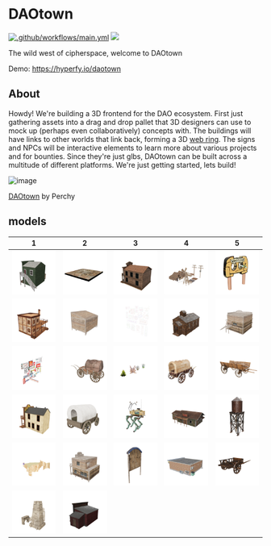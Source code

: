 # DAOtown

[![.github/workflows/main.yml](https://github.com/NEON-BUIDL/DAOtown/actions/workflows/main.yml/badge.svg)](https://github.com/NEON-BUIDL/DAOtown/actions/workflows/main.yml) [![](https://dcbadge.vercel.app/api/server/uwuFuB6m)](https://discord.gg/uwuFuB6m)

The wild west of cipherspace, welcome to DAOtown

Demo: https://hyperfy.io/daotown

## About

Howdy! We're building a 3D frontend for the DAO ecosystem. First just gathering assets into a drag and drop pallet that 3D designers can use to mock up (perhaps even collaboratively) concepts with. The buildings will have links to other worlds that link back, forming a 3D [web ring](https://indieweb.org/webring). The signs and NPCs will be interactive elements to learn more about various projects and for bounties. Since they're just glbs, DAOtown can be built across a multitude of different platforms. We're just getting started, lets build!

![image](https://user-images.githubusercontent.com/32600939/235210391-b759c45a-198e-41f3-816d-f4db3b998fd7.png)

[DAOtown](https://opensea.io/assets/ethereum/0x5864a2eef51cee5fdbee8bc4649e6d38a2ff5a97/7) by Perchy


 ## models


| 1 | 2 | 3 | 4 | 5 |
| --- | --- | --- | --- | --- |
| [![low_poly_apothecary_store](models/low_poly_apothecary_store.png)](models/low_poly_apothecary_store.glb) | [![desert2](models/desert2.png)](models/desert2.glb) | [![west_building-freepoly.org](models/west_building-freepoly.org.png)](models/west_building-freepoly.org.glb) | [![desert_western_village_town_modular_wall_pieces](models/desert_western_village_town_modular_wall_pieces.png)](models/desert_western_village_town_modular_wall_pieces.glb) | [![DaoTown_sign2](models/DaoTown_sign2.png)](models/DaoTown_sign2.glb) |
| [![saloon_with_textures](models/saloon_with_textures.png)](models/saloon_with_textures.glb) | [![western_normal_-_mobile_gameready](models/western_normal_-_mobile_gameready.png)](models/western_normal_-_mobile_gameready.glb) | [![neon_signs](models/neon_signs.png)](models/neon_signs.glb) | [![western_church](models/western_church.png)](models/western_church.glb) | [![western_bar_-_mobile_game-ready](models/western_bar_-_mobile_game-ready.png)](models/western_bar_-_mobile_game-ready.glb) |
| [![taiwan_style_signboard_lowpoly](models/taiwan_style_signboard_lowpoly.png)](models/taiwan_style_signboard_lowpoly.glb) | [![wild_west_wagon](models/wild_west_wagon.png)](models/wild_west_wagon.glb) | [![grass_and_bush_-_mobile_gameready](models/grass_and_bush_-_mobile_gameready.png)](models/grass_and_bush_-_mobile_gameready.glb) | [![wild_western_wagon](models/wild_western_wagon.png)](models/wild_western_wagon.glb) | [![medieval_-_wagon](models/medieval_-_wagon.png)](models/medieval_-_wagon.glb) |
| [![low_poly_wild_west_store](models/low_poly_wild_west_store.png)](models/low_poly_wild_west_store.glb) | [![covered_wagon](models/covered_wagon.png)](models/covered_wagon.glb) | [![cyberpunk_western_quadrupedal_bike](models/cyberpunk_western_quadrupedal_bike.png)](models/cyberpunk_western_quadrupedal_bike.glb) | [![train_station](models/train_station.png)](models/train_station.glb) | [![low_poly_western_watertower](models/low_poly_western_watertower.png)](models/low_poly_western_watertower.glb) |
| [![DaoTownCliffs8](models/DaoTownCliffs8.png)](models/DaoTownCliffs8.glb) | [![western_house_-_mobile_game_ready](models/western_house_-_mobile_game_ready.png)](models/western_house_-_mobile_game_ready.glb) | [![old_styled_wooden_info_stand](models/old_styled_wooden_info_stand.png)](models/old_styled_wooden_info_stand.glb) | [![m3mart2](models/m3mart2.png)](models/m3mart2.glb) | [![wagon_resident_evil_4](models/wagon_resident_evil_4.png)](models/wagon_resident_evil_4.glb) |
| [![tattoine_buildings_kitbash](models/tattoine_buildings_kitbash.png)](models/tattoine_buildings_kitbash.glb) | [![low_poly_wild_west_bath_house](models/low_poly_wild_west_bath_house.png)](models/low_poly_wild_west_bath_house.glb) |
